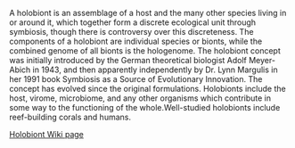 A holobiont is an assemblage of a host and the many other species living in or around it, which together form a discrete ecological unit through symbiosis, though there is controversy over this discreteness. The components of a holobiont are individual species or bionts, while the combined genome of all bionts is the hologenome. The holobiont concept was initially introduced by the German theoretical biologist Adolf Meyer-Abich in 1943, and then apparently independently by Dr. Lynn Margulis in her 1991 book Symbiosis as a Source of Evolutionary Innovation. The concept has evolved since the original formulations. Holobionts include the host, virome, microbiome, and any other organisms which contribute in some way to the functioning of the whole.Well-studied holobionts include reef-building corals and humans.


[Holobiont Wiki page](https://en.m.wikipedia.org/wiki/Holobiont)

